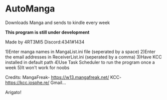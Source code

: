 # AutoManga
Downloads Manga and sends to kindle every week

**This program is still under development**

Made by 4RT3MI5
Discord:4341#1434

1)Enter manga names in MangaList.ini file (seperated by a space)
2)Enter the email addresses in ReceiverList.ini (seperated by a comma)
3)Have KCC installed in default path 
4)Use Task Scheduler to run the program once a week
5)It won't work for noobs

Credits:
MangaFreak- https://w13.mangafreak.net/
KCC- https://kcc.iosphe.re/
Gmail...

Arigato!

